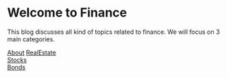 # Welcome to Finance

This blog discusses all kind of topics related to finance.
We will focus on 3 main categories.

[About](Info/readme.md)
[RealEstate](RealEstate/readme.md)  
[Stocks](Stocks/readme.md)  
[Bonds](Bonds/readme.md)  
